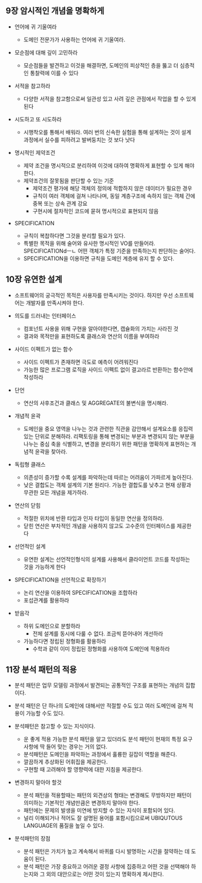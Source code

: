 ## 9장 암시적인 개념을 명확하게

-   언어에 귀 기울여라

    -   도메인 전문가가 사용하는 언어에 귀 기울여라. 

-   모순점에 대해 깊이 고민하라

    -   모순점들을 발견하고 이것을 해결하면, 도메인의 피상적인 층을 뚫고 더 심층적인 통찰력에 이를 수 있다

-   서적을 참고하라

    -   다양한 서적을 참고함으로써 일관성 있고 사려 깊은 관점에서 작업을 할 수 있게 된다

-   시도하고 또 시도하라

    -   시행착오를 통해서 배워라. 여러 번의 신속한 실험을 통해 설계하는 것이 설계 과정에서 실수를 피하려고 발버둥치는 것 보다 낫다

-   명시적인 제약조건

    -   제약 조건을 명시적으로 분리하여 이것에 대하여 명확하게 표현할 수 있게 해야한다.
    -   제약조건의 잘못됨을 판단할 수 있는 기준
        -   제약조건 평가에 해당 객체의 정의에 적합하지 않은 데이터가 필요한 경우
        -   규칙이 여러 객체에 걸쳐 나타나며, 동일 계층구조에 속하지 않는 객체 간에 중복 또는 상속 관계 강요
        -   구현시에 절차적인 코드에 묻혀 명시적으로 표현되지 않음

-   SPECIFICATION

    -   규칙이 복찹하다면 그것을 분리할 필요가 있다.
    -   특별한 목적을 위해 술어와 유사한 명시적인 VO를 만들어라. SPECIFICATIONdㅡㄴ 어떤 객체가 특정 기준을 만족하는지 판단하는 술어다.
    -   SPECIFICATION을 이용하면 규칙을 도메인 계층에 유지 할 수 있다.

    

## 10장 유연한 설계

-   소프트웨어의 궁극적인 목적은 사용자를 만족시키는 것이다. 하지만 우선 소프트웨어는 개발자를 만족시켜야 한다.

-   의도를 드러내는 인터페이스
    -   컴포넌트 사용을 위해 구현을 알아야한다면, 캡슐화의 가치는 사라진 것
    -   결과와 목적만을 표현하도록 클래스와 연산의 이름을 부여하라
-   사이드 이펙트가 없는 함수
    -   사이드 이펙트가 존재하면 극도로 예측이 어려워진다
    -   가능한 많은 프로그램 로직을 사이드 이펙트 없이 결고라르 반환하는 함수안에 작성하라

-   단언
    -   연산의 사후조건과 클래스 및 AGGREGATE의 불변식을 명시해라.
-   개념적 윤곽
    -   도메인을 중요 영역을 나누는 것과 관련한 직관을 감안해서 설계요소를 응집력 있는 단위로 분해하라. 리팩토링을 통해 변경되는 부분과 변경되지 않는 부분을 나누는 중심 축을 식별하고, 변경을 분리하기 위한 패턴을 명확하게 표현하는 개념적 윤곽을 찾아라.
-   독립형 클래스
    -   의존성이 증가할 수록 설계를 파악하는데 따르는 어려움이 가파르게 높아진다.
    -   낮은 결합도는 객체 설계의 기본 원리다. 가능한 결합도를 낮추고 현재 상황과 무관한 모든 개념을 제가하라.
-   연산의 닫힘
    -   적절한 위치에 반환 타입과 인자 타입이 동일한 연산을 정의하라.
    -   닫힌 연산은 부차적인 개념을 사용하지 않고도 고수준의 인터페이스를 제공한다
-   선언적인 설계
    -   유연한 설계는 선언적인형식의 설계를 사용해서 클라이언트 코드를 작성하는 것을 가능하게 한다
-   SPECIFICATION을 선언적으로 확장하기
    -   논리 연산을 이용하여 SPECIFICATION을 조합하라
    -   포섭관계를 활용하라
-   받음각
    -   하위 도메인으로 분할하라
        -   전체 설계를 동시에 다룰 수 없다. 조금씩 뜯어내어 개선하라
    -   가능하다면 정립된 정형화를 활용하라
        -   수학과 같이 이미 정립된 정형화를 사용하여 도메인에 적용하라



## 11장 분석 패턴의 적용

-   분석 패턴은 업무 모델링 과정에서 발견되는 공통적인 구조를 표현하는 개념의 집합이다.

-   분석 패턴은 단 하나의 도메인에 대해서만 적절할 수도 있고 여러 도메인에 걸쳐 적용이 가능할 수도 있다.

-   분석패턴은 참고할 수 있는 지식이다.

    -   운 좋게 적용 가능한 분석 패턴을 알고 있더라도 분석 패턴이 현재의 특정 요구사항에 딱 들어 맞는 경우는 거의 없다.
    -   분석패턴은 도메인을 파악하는 과정에서 훌륭한 길잡이 역할을 해준다.
    -   깔끔하게 추상화된 어휘집을 제공한다.
    -   구현할 때 고려해야 할 영향력에 대한 지침을 제공한다.

-   변경하지 말아야 할것

    -   분석 패턴을 적용할때는 패턴의 외견상의 형태는 변경해도 무방하지만 패턴이 의미하는 기본적인 개념만큼은 변경하지 말아야 한다.
    -   패턴에는 문제의 발생을 미연에 방지할 수 있는 지식이 포함되어 있다.
    -   널리 이해되거나 적어도 잘 설명된 용어를 포함시킴으로써 UBIQUTOUS LANGUAGE의 품질을 높일 수 있다.
-   분석패턴의 장점

    -   분석 패턴은 가치가 높고 계속해서 바퀴를 다시 발명하는 시간을 절약하는 데 도움이 된다.
    -   분석 패턴은 가장 중요하고 어려운 결정 사항에 집중하고 어떤 것을 선택해야 하는지와 그 외의 대안으로는 어떤 것이 있는지 명확하게 제시한다.
